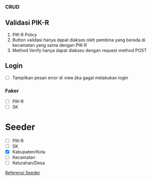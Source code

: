 ### CRUD

## Validasi PIK-R

1. PIK-R Policy
2. Button validasi hanya dapat diakses oleh pembina yang berada di kecamatan yang sama dengan PIK-R
3. Method Verify hanya dapat diakses dengan request method POST

## Login

- [ ] Tampilkan pesan error di view jika gagal melakukan login

### Faker

- [ ] PIK-R
- [ ] SK

# Seeder

- [ ] PIK-R
- [ ] SK
- [x] Kabupaten/Kota
- [ ] Kecamatan
- [ ] Kelurahan/Desa

[Referensi Seeder](http://aplikasi.bkkbn.go.id/pikrm/Report/LaporanPIKRM.aspx)
